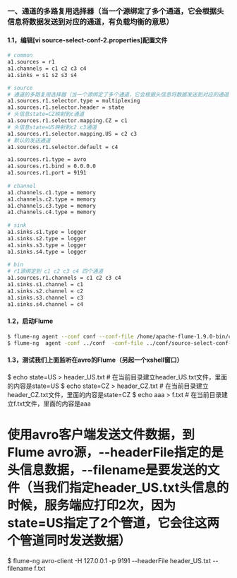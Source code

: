 ### 一、通道的多路复用选择器（当一个源绑定了多个通道，它会根据头信息将数据发送到对应的通道，有负载均衡的意思）
#### 1.1，编辑[vi source-select-conf-2.properties]配置文件
```bash
# common
a1.sources = r1
a1.channels = c1 c2 c3 c4
a1.sinks = s1 s2 s3 s4

# source
# 通道的多路复用选择器（当一个源绑定了多个通道，它会根据头信息将数据发送到对应的通道，有负载均衡的意思）
a1.sources.r1.selector.type = multiplexing
a1.sources.r1.selector.header = state
# 头信息state=CZ映射到c通道
a1.sources.r1.selector.mapping.CZ = c1
# 头信息state=US映射到c2 c3通道
a1.sources.r1.selector.mapping.US = c2 c3
# 默认的发送通道
a1.sources.r1.selector.default = c4

a1.sources.r1.type = avro
a1.sources.r1.bind = 0.0.0.0
a1.sources.r1.port = 9191
  
# channel
a1.channels.c1.type = memory
a1.channels.c2.type = memory
a1.channels.c3.type = memory
a1.channels.c4.type = memory
  
# sink
a1.sinks.s1.type = logger
a1.sinks.s2.type = logger
a1.sinks.s3.type = logger
a1.sinks.s4.type = logger
  
# bin
# r1源绑定到 c1 c2 c3 c4 四个通道
a1.sources.r1.channels = c1 c2 c3 c4
a1.sinks.s1.channel = c1
a1.sinks.s2.channel = c2
a1.sinks.s3.channel = c3
a1.sinks.s4.channel = c4
```

#### 1.2，启动Flume
```bash
$ flume-ng agent --conf conf --conf-file /home/apache-flume-1.9.0-bin/conf/source-select-conf-2.properties --name a1 -Dflume.root.logger=INFO,console  # linux使用
$ flume-ng  agent -conf ../conf  -conf-file ../conf/source-select-conf-2.properties -name a1 -property flume.root.logger=INFO,console                  # windows使用
```

#### 1.3，测试我们上面监听在avro的Flume（另起一个xshell窗口）
$ echo state=US > header_US.txt                 # 在当前目录建立header_US.txt文件，里面的内容是state=US
$ echo state=CZ > header_CZ.txt                 # 在当前目录建立header_CZ.txt文件，里面的内容是state=CZ
$ echo aaa > f.txt                              # 在当前目录建立f.txt文件，里面的内容是aaa
# 使用avro客户端发送文件数据，到Flume avro源，--headerFile指定的是头信息数据，--filename是要发送的文件（当我们指定header_US.txt头信息的时候，服务端应打印2次，因为state=US指定了2个管道，它会往这两个管道同时发送数据）
$ flume-ng avro-client -H 127.0.0.1 -p 9191 --headerFile header_US.txt --filename f.txt
```